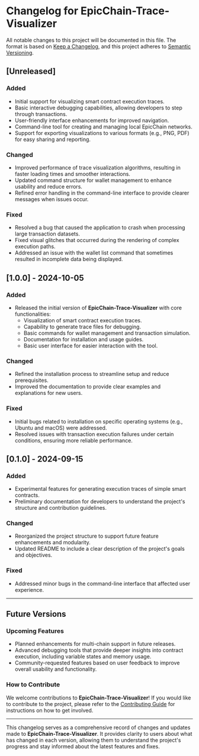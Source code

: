 # Changelog for EpicChain-Trace-Visualizer

All notable changes to this project will be documented in this file. The format is based on [Keep a Changelog](https://keepachangelog.com/en/1.0.0/), and this project adheres to [Semantic Versioning](https://semver.org/spec/v2.0.0.html).

## [Unreleased]

### Added
- Initial support for visualizing smart contract execution traces.
- Basic interactive debugging capabilities, allowing developers to step through transactions.
- User-friendly interface enhancements for improved navigation.
- Command-line tool for creating and managing local EpicChain networks.
- Support for exporting visualizations to various formats (e.g., PNG, PDF) for easy sharing and reporting.

### Changed
- Improved performance of trace visualization algorithms, resulting in faster loading times and smoother interactions.
- Updated command structure for wallet management to enhance usability and reduce errors.
- Refined error handling in the command-line interface to provide clearer messages when issues occur.

### Fixed
- Resolved a bug that caused the application to crash when processing large transaction datasets.
- Fixed visual glitches that occurred during the rendering of complex execution paths.
- Addressed an issue with the wallet list command that sometimes resulted in incomplete data being displayed.

## [1.0.0] - 2024-10-05

### Added
- Released the initial version of **EpicChain-Trace-Visualizer** with core functionalities:
  - Visualization of smart contract execution traces.
  - Capability to generate trace files for debugging.
  - Basic commands for wallet management and transaction simulation.
  - Documentation for installation and usage guides.
  - Basic user interface for easier interaction with the tool.

### Changed
- Refined the installation process to streamline setup and reduce prerequisites.
- Improved the documentation to provide clear examples and explanations for new users.

### Fixed
- Initial bugs related to installation on specific operating systems (e.g., Ubuntu and macOS) were addressed.
- Resolved issues with transaction execution failures under certain conditions, ensuring more reliable performance.

## [0.1.0] - 2024-09-15

### Added
- Experimental features for generating execution traces of simple smart contracts.
- Preliminary documentation for developers to understand the project's structure and contribution guidelines.

### Changed
- Reorganized the project structure to support future feature enhancements and modularity.
- Updated README to include a clear description of the project's goals and objectives.

### Fixed
- Addressed minor bugs in the command-line interface that affected user experience.

---

## Future Versions

### Upcoming Features
- Planned enhancements for multi-chain support in future releases.
- Advanced debugging tools that provide deeper insights into contract execution, including variable states and memory usage.
- Community-requested features based on user feedback to improve overall usability and functionality.

### How to Contribute
We welcome contributions to **EpicChain-Trace-Visualizer**! If you would like to contribute to the project, please refer to the [Contributing Guide](CONTRIBUTING.md) for instructions on how to get involved.

---

This changelog serves as a comprehensive record of changes and updates made to **EpicChain-Trace-Visualizer**. It provides clarity to users about what has changed in each version, allowing them to understand the project's progress and stay informed about the latest features and fixes.
